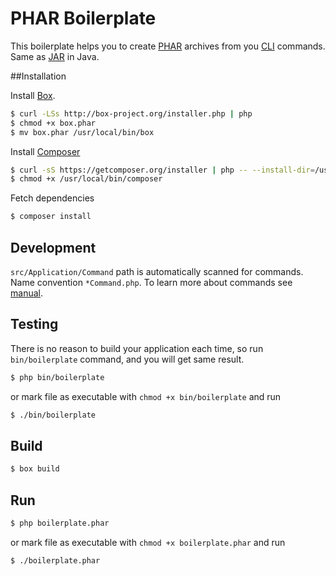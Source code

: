 PHAR Boilerplate
===

This boilerplate helps you to create [PHAR](https://php.net/phar) archives from you [CLI](http://en.wikipedia.org/wiki/Command-line_interface) commands. Same as [JAR](http://en.wikipedia.org/wiki/Java_archive) in Java.

##Installation

Install [Box](http://box-project.org/).

```sh
$ curl -LSs http://box-project.org/installer.php | php
$ chmod +x box.phar 
$ mv box.phar /usr/local/bin/box
```

Install [Composer](https://getcomposer.org/)


```sh
$ curl -sS https://getcomposer.org/installer | php -- --install-dir=/usr/local/bin --filename=composer
$ chmod +x /usr/local/bin/composer
```

Fetch dependencies

```sh
$ composer install
```

## Development
`src/Application/Command` path is automatically scanned for commands. Name convention `*Command.php`. To learn more about commands see [manual](http://symfony.com/doc/2.4/components/console/index.html).

## Testing
There is no reason to build your application each time, so run `bin/boilerplate` command, and you will get same result.
```sh
$ php bin/boilerplate
```
or mark file as executable with `chmod +x bin/boilerplate` and run 
```sh
$ ./bin/boilerplate
```

## Build

```sh
$ box build
```

## Run 

```sh
$ php boilerplate.phar
```

or mark file as executable with `chmod +x boilerplate.phar` and run 

```sh
$ ./boilerplate.phar
```
